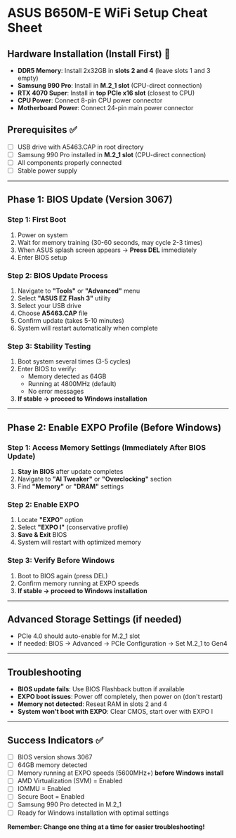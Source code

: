 # ASUS B650M-E WiFi Setup Cheat Sheet

## Hardware Installation (Install First) 🔧
- **DDR5 Memory**: Install 2x32GB in **slots 2 and 4** (leave slots 1 and 3 empty)
- **Samsung 990 Pro**: Install in **M.2_1 slot** (CPU-direct connection)
- **RTX 4070 Super**: Install in **top PCIe x16 slot** (closest to CPU)
- **CPU Power**: Connect 8-pin CPU power connector
- **Motherboard Power**: Connect 24-pin main power connector

## Prerequisites ✅
- [ ] USB drive with A5463.CAP in root directory
- [ ] Samsung 990 Pro installed in **M.2_1 slot** (CPU-direct connection)
- [ ] All components properly connected
- [ ] Stable power supply

---

## Phase 1: BIOS Update (Version 3067)

### Step 1: First Boot
1. Power on system
2. Wait for memory training (30-60 seconds, may cycle 2-3 times)
3. When ASUS splash screen appears → **Press DEL** immediately
4. Enter BIOS setup

### Step 2: BIOS Update Process
1. Navigate to **"Tools"** or **"Advanced"** menu
2. Select **"ASUS EZ Flash 3"** utility
3. Select your USB drive
4. Choose **A5463.CAP** file
5. Confirm update (takes 5-10 minutes)
6. System will restart automatically when complete

### Step 3: Stability Testing
1. Boot system several times (3-5 cycles)
2. Enter BIOS to verify:
   - Memory detected as 64GB
   - Running at 4800MHz (default)
   - No error messages
3. **If stable → proceed to Windows installation**

---

## Phase 2: Enable EXPO Profile (Before Windows)

### Step 1: Access Memory Settings (Immediately After BIOS Update)
1. **Stay in BIOS** after update completes
2. Navigate to **"AI Tweaker"** or **"Overclocking"** section
3. Find **"Memory"** or **"DRAM"** settings

### Step 2: Enable EXPO
1. Locate **"EXPO"** option
2. Select **"EXPO I"** (conservative profile)
3. **Save & Exit** BIOS
4. System will restart with optimized memory

### Step 3: Verify Before Windows
1. Boot to BIOS again (press DEL)
2. Confirm memory running at EXPO speeds
3. **If stable → proceed to Windows installation**

---

## Advanced Storage Settings (if needed)
- PCIe 4.0 should auto-enable for M.2_1 slot
- If needed: BIOS → Advanced → PCIe Configuration → Set M.2_1 to Gen4

---

## Troubleshooting
- **BIOS update fails**: Use BIOS Flashback button if available
- **EXPO boot issues**: Power off completely, then power on (don't restart)
- **Memory not detected**: Reseat RAM in slots 2 and 4
- **System won't boot with EXPO**: Clear CMOS, start over with EXPO I

---

## Success Indicators ✅
- [ ] BIOS version shows 3067
- [ ] 64GB memory detected
- [ ] Memory running at EXPO speeds (5600MHz+) **before Windows install**
- [ ] AMD Virtualization (SVM) = Enabled
- [ ] IOMMU = Enabled  
- [ ] Secure Boot = Enabled
- [ ] Samsung 990 Pro detected in M.2_1
- [ ] Ready for Windows installation with optimal settings

**Remember: Change one thing at a time for easier troubleshooting!**